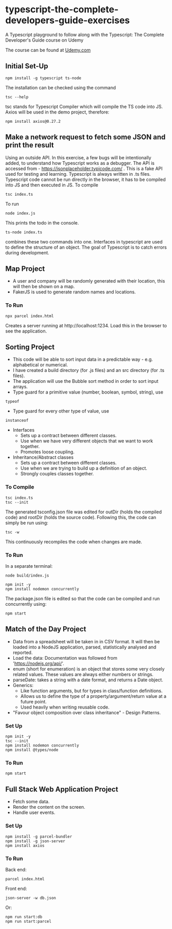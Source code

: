 # typescript-the-complete-developers-guide-exercises
A Typescript playground to follow along with the Typescript: The Complete Developer's Guide course on Udemy

The course can be found at [Udemy.com](https://www.udemy.com/)

## Initial Set-Up
```
npm install -g typescript ts-node
```
The installation can be checked using the command
```
tsc --help
```
tsc stands for Typescript Compiler which will compile the TS code into JS. 
Axios will be used in the demo project, therefore:
```
npm install axios@0.27.2
```


## Make a network request to fetch some JSON and print the result
Using an outside API. In this exercise, a few bugs will be intentionally added, to understand how Typescript works as a debugger. 
The API is accessed from - https://jsonplaceholder.typicode.com/ . This is a fake API used for testing and learning. 
Typescript is always written in .ts files. Typescript code cannot be run directly in the browser, it has to be compiled into JS and then executed in JS. 
To compile 
```
tsc index.ts
```
To run
```
node index.js
```
This prints the todo in the console.
```
ts-node index.ts
```
combines these two commands into one.
Interfaces in typescript are used to define the structure of an object. The goal of Typescript is to catch errors during development. 

## Map Project
- A user and company will be randomly generated with their location, this will then be shown on a map. 
- FakerJS is used to generate random names and locations. 

### To Run
```
npx parcel index.html
```
Creates a server running at http://localhost:1234. Load this in the browser to see the application. 

## Sorting Project
- This code will be able to sort input data in a predictable way - e.g. alphabetical or numerical.
- I have created a build directory (for .js files) and an src directory (for .ts files). 
- The application will use the Bubble sort method in order to sort input arrays. 
- Type guard for a primitive value (number, boolean, symbol, string), use
```
typeof
```
- Type guard for every other type of value, use
```
instanceof
```
- Interfaces
  - Sets up a contract between different classes.
  - Use when we have very different objects that we want to work together. 
  - Promotes loose coupling.
- Inheritance/Abstract classes
  - Sets up a contract between different classes. 
  - Use when we are trying to build up a definition of an object. 
  - Strongly couples classes together. 

### To Compile
```
tsc index.ts
tsc --init
```
The generated tsconfig.json file was edited for outDir (holds the compiled code) and rootDir (holds the source code). Following this, the code can simply be run using:
```
tsc -w
```
This continuously recompiles the code when changes are made. 
### To Run
In a separate terminal: 
```
node build/index.js
```
```
npm init -y
npm install nodemon concurrently
```
The package.json file is edited so that the code can be compiled and run concurrently using:
```
npm start
```

## Match of the Day Project
- Data from a spreadsheet will be taken in in CSV format. It will then be loaded into a NodeJS application, parsed, statistically analysed and reported. 
- Load the data: Documentation was followed from 'https://nodejs.org/api/'.
- enum (short for enumeration) is an object that stores some very closely related values. These values are always either numbers or strings. 
- parseDate: takes a string with a date format, and returns a Date object. 
- Generics:
  - Like function arguments, but for types in class/function definitions. 
  - Allows us to define the type of a property/argument/return value at a future point. 
  - Used heavily when writing reusable code. 
- "Favour object composition over class inheritance" - Design Patterns. 

### Set Up
```
npm init -y
tsc --init
npm install nodemon concurrently 
npm install @types/node
```

### To Run
```
npm start
```

## Full Stack Web Application Project
- Fetch some data.
- Render the content on the screen.
- Handle user events. 

### Set Up
```
npm install -g parcel-bundler
npm install -g json-server
npm install axios
```

### To Run
Back end:
```
parcel index.html
```
Front end:
```
json-server -w db.json
```
Or:
```
npm run start:db
npm run start:parcel
```